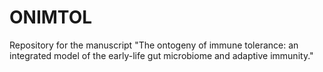 # ONIMTOL
Repository for the manuscript "The ontogeny of immune tolerance: an integrated model of the early-life gut microbiome and adaptive immunity."
